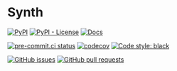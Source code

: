 # Synth

[![PyPI](https://img.shields.io/pypi/v/synth)](https://pypi.org/project/synth)
[![PyPI - License](https://img.shields.io/pypi/l/synth)](https://pypi.org/project/synth)
[![Docs](https://img.shields.io/badge/docs-exist-brightgreen)](https://www.synth.how)

[![pre-commit.ci status](https://results.pre-commit.ci/badge/github/JoshKarpel/synth/main.svg)](https://results.pre-commit.ci/latest/github/JoshKarpel/synth/main)
[![codecov](https://codecov.io/gh/JoshKarpel/synth/branch/main/graph/badge.svg?token=2sjP4V0AfY)](https://codecov.io/gh/JoshKarpel/synth)
[![Code style: black](https://img.shields.io/badge/code%20style-black-000000.svg)](https://github.com/psf/black)

[![GitHub issues](https://img.shields.io/github/issues/JoshKarpel/synth)](https://github.com/JoshKarpel/synth/issues)
[![GitHub pull requests](https://img.shields.io/github/issues-pr/JoshKarpel/synth)](https://github.com/JoshKarpel/synth/pulls)
